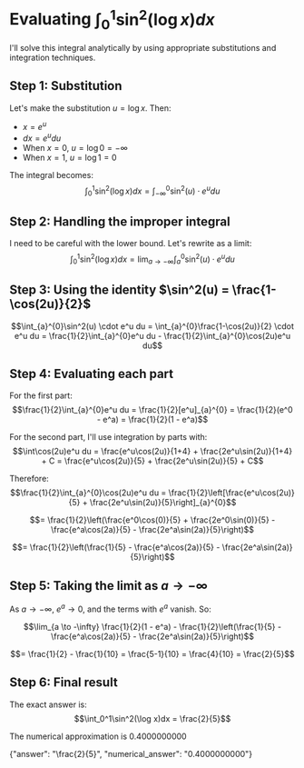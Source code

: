 # Evaluating $\int_0^1\sin^2(\log x)dx$

I'll solve this integral analytically by using appropriate substitutions and integration techniques.

## Step 1: Substitution

Let's make the substitution $u = \log x$. Then:
- $x = e^u$
- $dx = e^u du$
- When $x = 0$, $u = \log 0 = -\infty$
- When $x = 1$, $u = \log 1 = 0$

The integral becomes:
$$\int_0^1\sin^2(\log x)dx = \int_{-\infty}^{0}\sin^2(u) \cdot e^u du$$

## Step 2: Handling the improper integral

I need to be careful with the lower bound. Let's rewrite as a limit:
$$\int_0^1\sin^2(\log x)dx = \lim_{a \to -\infty} \int_{a}^{0}\sin^2(u) \cdot e^u du$$

## Step 3: Using the identity $\sin^2(u) = \frac{1-\cos(2u)}{2}$

$$\int_{a}^{0}\sin^2(u) \cdot e^u du = \int_{a}^{0}\frac{1-\cos(2u)}{2} \cdot e^u du = \frac{1}{2}\int_{a}^{0}e^u du - \frac{1}{2}\int_{a}^{0}\cos(2u)e^u du$$

## Step 4: Evaluating each part

For the first part:
$$\frac{1}{2}\int_{a}^{0}e^u du = \frac{1}{2}[e^u]_{a}^{0} = \frac{1}{2}(e^0 - e^a) = \frac{1}{2}(1 - e^a)$$

For the second part, I'll use integration by parts with:
$$\int\cos(2u)e^u du = \frac{e^u\cos(2u)}{1+4} + \frac{2e^u\sin(2u)}{1+4} + C = \frac{e^u\cos(2u)}{5} + \frac{2e^u\sin(2u)}{5} + C$$

Therefore:
$$\frac{1}{2}\int_{a}^{0}\cos(2u)e^u du = \frac{1}{2}\left[\frac{e^u\cos(2u)}{5} + \frac{2e^u\sin(2u)}{5}\right]_{a}^{0}$$

$$= \frac{1}{2}\left(\frac{e^0\cos(0)}{5} + \frac{2e^0\sin(0)}{5} - \frac{e^a\cos(2a)}{5} - \frac{2e^a\sin(2a)}{5}\right)$$

$$= \frac{1}{2}\left(\frac{1}{5} - \frac{e^a\cos(2a)}{5} - \frac{2e^a\sin(2a)}{5}\right)$$

## Step 5: Taking the limit as $a \to -\infty$

As $a \to -\infty$, $e^a \to 0$, and the terms with $e^a$ vanish. So:

$$\lim_{a \to -\infty} \frac{1}{2}(1 - e^a) - \frac{1}{2}\left(\frac{1}{5} - \frac{e^a\cos(2a)}{5} - \frac{2e^a\sin(2a)}{5}\right)$$

$$= \frac{1}{2} - \frac{1}{10} = \frac{5-1}{10} = \frac{4}{10} = \frac{2}{5}$$

## Step 6: Final result

The exact answer is:
$$\int_0^1\sin^2(\log x)dx = \frac{2}{5}$$

The numerical approximation is $0.4000000000$

{"answer": "\\frac{2}{5}", "numerical_answer": "0.4000000000"}